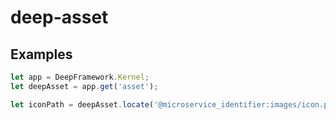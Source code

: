 deep-asset
==========

Examples
--------

```javascript
let app = DeepFramework.Kernel;
let deepAsset = app.get('asset');

let iconPath = deepAsset.locate('@microservice_identifier:images/icon.png');
```
